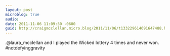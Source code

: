 ```yaml
---
layout: post
microblog: true
audio: 
date: 2011-11-06 11:09:50 -0600
guid: http://craigmcclellan.micro.blog/2011/11/06/t133229614691647488.html
---
```

.@laura_mcclellan and I played the Wicked lottery 4 times and never won. #notdefyinggravity
